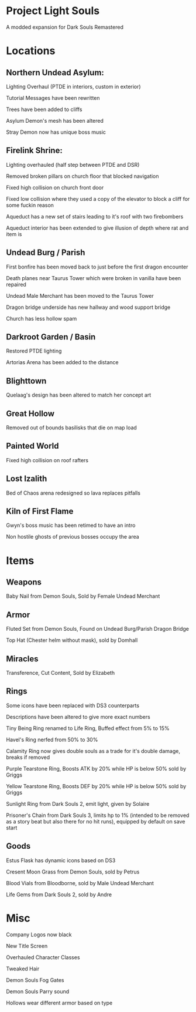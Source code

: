 # Project Light Souls
A modded expansion for Dark Souls Remastered

# Locations
## Northern Undead Asylum:

Lighting Overhaul (PTDE in interiors, custom in exterior)

Tutorial Messages have been rewritten

Trees have been added to cliffs

Asylum Demon's mesh has been altered

Stray Demon now has unique boss music

## Firelink Shrine:

Lighting overhauled (half step between PTDE and DSR)

Removed broken pillars on church floor that blocked navigation

Fixed high collision on church front door

Fixed low collision where they used a copy of the elevator to block a cliff for some fuckin reason

Aqueduct has a new set of stairs leading to it's roof with two firebombers

Aqueduct interior has been extended to give illusion of depth where rat and item is

## Undead Burg / Parish

First bonfire has been moved back to just before the first dragon encounter

Death planes near Taurus Tower which were broken in vanilla have been repaired

Undead Male Merchant has been moved to the Taurus Tower

Dragon bridge underside has new hallway and wood support bridge

Church has less hollow spam

## Darkroot Garden / Basin

Restored PTDE lighting

Artorias Arena has been added to the distance

## Blighttown

Quelaag's design has been altered to match her concept art

## Great Hollow

Removed out of bounds basilisks that die on map load

## Painted World

Fixed high collision on roof rafters

## Lost Izalith

Bed of Chaos arena redesigned so lava replaces pitfalls

## Kiln of First Flame

Gwyn's boss music has been retimed to have an intro

Non hostile ghosts of previous bosses occupy the area

# Items

## Weapons

Baby Nail from Demon Souls, Sold by Female Undead Merchant

## Armor

Fluted Set from Demon Souls, Found on Undead Burg/Parish Dragon Bridge

Top Hat (Chester helm without mask), sold by Domhall

## Miracles

Transference, Cut Content, Sold by Elizabeth

## Rings

Some icons have been replaced with DS3 counterparts

Descriptions have been altered to give more exact numbers

Tiny Being Ring renamed to Life Ring, Buffed effect from 5% to 15%

Havel's Ring nerfed from 50% to 30%

Calamity Ring now gives double souls as a trade for it's double damage, breaks if removed

Purple Tearstone Ring, Boosts ATK by 20% while HP is below 50% sold by Griggs

Yellow Tearstone Ring, Boosts DEF by 20% while HP is below 50% sold by Griggs

Sunlight Ring from Dark Souls 2, emit light, given by Solaire

Prisoner's Chain from Dark Souls 3, limits hp to 1% (intended to be removed as a story beat but also there for no hit runs), equipped by default on save start

## Goods

Estus Flask has dynamic icons based on DS3

Cresent Moon Grass from Demon Souls, sold by Petrus

Blood Vials from Bloodborne, sold by Male Undead Merchant

Life Gems from Dark Souls 2, sold by Andre

# Misc

Company Logos now black

New Title Screen

Overhauled Character Classes

Tweaked Hair

Demon Souls Fog Gates

Demon Souls Parry sound

Hollows wear different armor based on type
